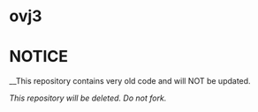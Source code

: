 # ovj3

# NOTICE

__This repository contains very old code and will NOT be updated. 

*This repository will be deleted. Do not fork.*

